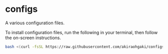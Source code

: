# configs

A various configuration files.

To install configuration files, run the following in your terminal, then follow the on-screen instructions.

```sh
bash <(curl -fsSL https://raw.githubusercontent.com/akiraohgaki/configs/main/install.sh)
```
